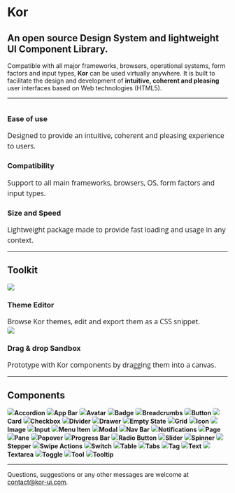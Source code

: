 # Kor

## An open source Design System and lightweight UI Component Library.

Compatible with all major frameworks, browsers, operational systems, form factors and input types, **Kor** can be used virtually anywhere. It is built to facilitate the design and development of **intuitive, coherent and pleasing** user interfaces based on Web technologies (HTML5).

---

<style>
    .highlight {
        display: flex; 
        flex-direction: column; 
    }
    .highlight kor-text[size="header-1"] {
        margin: 16px 0;
    }
</style>

<kor-grid columns="3">
    <div grid-cols-s="3" class="highlight">
        <kor-icon size="xl" icon="touch_app" color="rgb(var(--accent-1))"></kor-icon>
        <h3>Ease of use</h3>
        <p>Designed to provide an intuitive, coherent and pleasing experience to users.</p>
    </div>
    <div grid-cols-s="3" class="highlight">
        <kor-icon size="xl" icon="device_hub" color="rgb(var(--accent-1))"></kor-icon>
        <h3>Compatibility</h3>
        <p>Support to all main frameworks, browsers, OS, form factors and input types.</p>
    </div>
    <div grid-cols-s="3" class="highlight">
        <kor-icon size="xl" icon="fast_forward" color="rgb(var(--accent-1))"></kor-icon>
        <h3>Size and Speed</h3>
        <p>Lightweight package made to provide fast loading and usage in any context.</p>
    </div>
</kor-grid>

---

## Toolkit

<kor-grid columns="2">
    <a href="https://theme.kor-ui.com" target="_blank">
        <div grid-cols-s="3" class="highlight">
            <img src="assets/docs/introduction/welcome/theme.gif">
            <h3>Theme Editor</h3>
            <p>Browse Kor themes, edit and export them as a CSS snippet.</p>
        </div>
    </a>
    <a href="https://sandbox.kor-ui.com" target="_blank">
        <div grid-cols-s="3" class="highlight">
            <img src="assets/docs/introduction/welcome/sandbox.gif">
            <h3>Drag & drop Sandbox</h3>
            <p>Prototype with Kor components by dragging them into a canvas.</p>
        </div>
    </a>
</kor-grid>

---

## Components

<style>
    kor-grid {
        margin: 48px 0;
    }
    kor-grid p {
        margin: unset;
        font: normal 16px/24px "Open Sans";
        color: var(--text-2);
    }
    kor-grid h3 {
        color: var(--text-1);
    }
    kor-grid a {
        text-decoration: none;
        color: var(--text-1);
        font-weight: unset;
    }
    kor-grid a img {
        background: rgba(var(--neutral-1), .25);
        box-shadow: unset;
        border: 1px solid rgba(var(--neutral-1), .1);
        transition: .1s all ease-out;
        border-radius: 4px;
    }
    kor-grid a:hover img {
        background: rgba(var(--neutral-1), .5);
    }
</style>

<kor-grid spacing="l">
    <a href="components/accordion" grid-cols="3" grid-cols-m="4" grid-cols-s="6">
        <img src="assets/wireframes/accordion.png"/><b>Accordion</b>
    </a>
    <a href="components/app-bar" grid-cols="3" grid-cols-m="4" grid-cols-s="6">
        <img src="assets/wireframes/app-bar.png"/><b>App Bar</b>
    </a>
    <a href="components/avatar" grid-cols="3" grid-cols-m="4" grid-cols-s="6">
        <img src="assets/wireframes/avatar.png"/><b>Avatar</b>
    </a>
    <a href="components/badge" grid-cols="3" grid-cols-m="4" grid-cols-s="6">
        <img src="assets/wireframes/badge.png"/><b>Badge</b>
    </a>
    <a href="components/breadcrumbs" grid-cols="3" grid-cols-m="4" grid-cols-s="6">
        <img src="assets/wireframes/breadcrumbs.png"/><b>Breadcrumbs</b>
    </a>
    <a href="components/button" grid-cols="3" grid-cols-m="4" grid-cols-s="6">
        <img src="assets/wireframes/button.png"/><b>Button</b>
    </a>
    <a href="components/card" grid-cols="3" grid-cols-m="4" grid-cols-s="6">
        <img src="assets/wireframes/card.png"/><b>Card</b>
    </a>
    <a href="components/checkbox" grid-cols="3" grid-cols-m="4" grid-cols-s="6">
        <img src="assets/wireframes/checkbox.png"/><b>Checkbox</b>
    </a>
    <a href="components/divider" grid-cols="3" grid-cols-m="4" grid-cols-s="6">
        <img src="assets/wireframes/divider.png"/><b>Divider</b>
    </a>
    <a href="components/drawer" grid-cols="3" grid-cols-m="4" grid-cols-s="6">
        <img src="assets/wireframes/drawer.png"/><b>Drawer</b>
    </a>
    <a href="components/empty-state" grid-cols="3" grid-cols-m="4" grid-cols-s="6">
        <img src="assets/wireframes/empty-state.png"/><b>Empty State</b>
    </a>
    <a href="components/grid" grid-cols="3" grid-cols-m="4" grid-cols-s="6">
        <img src="assets/wireframes/grid.png"/><b>Grid</b>
    </a>
    <a href="components/icon" grid-cols="3" grid-cols-m="4" grid-cols-s="6">
        <img src="assets/wireframes/icon.png"/><b>Icon</b>
    </a>
    <a href="components/image" grid-cols="3" grid-cols-m="4" grid-cols-s="6">
        <img src="assets/wireframes/image.png"/><b>Image</b>
    </a>
    <a href="components/input" grid-cols="3" grid-cols-m="4" grid-cols-s="6">
        <img src="assets/wireframes/input.png"/><b>Input</b>
    </a>
    <a href="components/menu-item" grid-cols="3" grid-cols-m="4" grid-cols-s="6">
        <img src="assets/wireframes/menu-item.png"/><b>Menu Item</b>
    </a>
    <a href="components/modal" grid-cols="3" grid-cols-m="4" grid-cols-s="6">
        <img src="assets/wireframes/modal.png"/><b>Modal</b>
    </a>
    <a href="components/nav-bar" grid-cols="3" grid-cols-m="4" grid-cols-s="6">
        <img src="assets/wireframes/nav-bar.png"/><b>Nav Bar</b>
    </a>
    <a href="components/notifications" grid-cols="3" grid-cols-m="4" grid-cols-s="6">
        <img src="assets/wireframes/notifications.png"/><b>Notifications</b>
    </a>
    <a href="components/page" grid-cols="3" grid-cols-m="4" grid-cols-s="6">
        <img src="assets/wireframes/page.png"/><b>Page</b>
    </a>
    <a href="components/pane" grid-cols="3" grid-cols-m="4" grid-cols-s="6">
        <img src="assets/wireframes/pane.png"/><b>Pane</b>
    </a>
    <a href="components/popover" grid-cols="3" grid-cols-m="4" grid-cols-s="6">
        <img src="assets/wireframes/popover.png"/><b>Popover</b>
    </a>
    <a href="components/progress-bar" grid-cols="3" grid-cols-m="4" grid-cols-s="6">
        <img src="assets/wireframes/progress-bar.png"/><b>Progress Bar</b>
    </a>
    <a href="components/radio-button" grid-cols="3" grid-cols-m="4" grid-cols-s="6">
        <img src="assets/wireframes/radio-button.png"/><b>Radio Button</b>
    </a>
    <a href="components/slider" grid-cols="3" grid-cols-m="4" grid-cols-s="6">
        <img src="assets/wireframes/slider.png"/><b>Slider</b>
    </a>
    <a href="components/spinner" grid-cols="3" grid-cols-m="4" grid-cols-s="6">
        <img src="assets/wireframes/spinner.png"/><b>Spinner</b>
    </a>
    <a href="components/stepper" grid-cols="3" grid-cols-m="4" grid-cols-s="6">
        <img src="assets/wireframes/stepper.png"/><b>Stepper</b>
    </a>
    <a href="components/swipe-actions" grid-cols="3" grid-cols-m="4" grid-cols-s="6">
        <img src="assets/wireframes/swipe-actions.png"/><b>Swipe Actions</b>
    </a>
    <a href="components/switch" grid-cols="3" grid-cols-m="4" grid-cols-s="6">
        <img src="assets/wireframes/switch.png"/><b>Switch</b>
    </a>
    <a href="components/table" grid-cols="3" grid-cols-m="4" grid-cols-s="6">
        <img src="assets/wireframes/table.png"/><b>Table</b>
    </a>
    <a href="components/tabs" grid-cols="3" grid-cols-m="4" grid-cols-s="6">
        <img src="assets/wireframes/tabs.png"/><b>Tabs</b>
    </a>
    <a href="components/tag" grid-cols="3" grid-cols-m="4" grid-cols-s="6">
        <img src="assets/wireframes/tag.png"/><b>Tag</b>
    </a>
    <a href="components/text" grid-cols="3" grid-cols-m="4" grid-cols-s="6">
        <img src="assets/wireframes/text.png"/><b>Text</b>
    </a>
    <a href="components/textarea" grid-cols="3" grid-cols-m="4" grid-cols-s="6">
        <img src="assets/wireframes/textarea.png"/><b>Textarea</b>
    </a>
    <a href="components/toggle" grid-cols="3" grid-cols-m="4" grid-cols-s="6">
        <img src="assets/wireframes/toggle.png"/><b>Toggle</b>
    </a>
    <a href="components/tool" grid-cols="3" grid-cols-m="4" grid-cols-s="6">
        <img src="assets/wireframes/tool.png"/><b>Tool</b>
    </a>
    <a href="components/tooltip" grid-cols="3" grid-cols-m="4" grid-cols-s="6">
        <img src="assets/wireframes/tooltip.png"/><b>Tooltip</b>
    </a>
</kor-grid>

---

Questions, suggestions or any other messages are welcome at <contact@kor-ui.com>.
